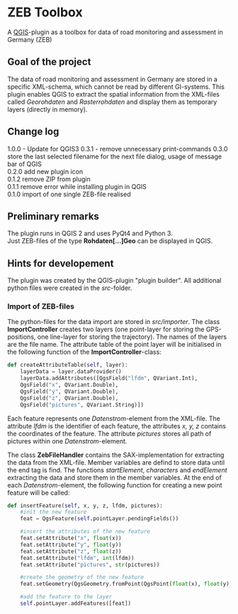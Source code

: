 # ZEB Toolbox
A <a href="https://github.com/qgis/QGIS">QGIS</a>-plugin as a toolbox for data of road monitoring and assessment in Germany (ZEB)

## Goal of the project
The data of road monitoring and assessment in Germany are stored in a specific XML-schema, which cannot be read by different GI-systems. This plugin enables QGIS to extract the spatial information from the XML-files called <i>Georohdaten</i> and <i>Rasterrohdaten</i> and display them as temporary layers (directly in memory).

## Change log
1.0.0 - Update for QGIS3
0.3.1 - remove unnecessary print-commands
0.3.0 store the last selected filename for the next file dialog, usage of message bar of QGIS<br>
0.2.0 add new plugin icon<br>
0.1.2 remove ZIP from plugin<br>
0.1.1 remove error while installing plugin in QGIS<br>
0.1.0 import of one single ZEB-file realised<br>

## Preliminary remarks
The plugin runs in QGIS 2 and uses PyQt4 and Python 3.<br>
Just ZEB-files of the type <b>Rohdaten[...]Geo</b> can be displayed in QGIS.

## Hints for developement
The plugin was created by the QGIS-plugin "plugin builder". All additional python files were created in the <i>src</i>-folder.

### Import of ZEB-files
The python-files for the data import are stored in <i>src/importer</i>. The class <b>ImportController</b> creates two layers (one point-layer for storing the GPS-positions, one line-layer for storing the trajectory). The names of the layers are the file name. The attribute table of the point layer will be initialised in the following function of the <b>ImportController</b>-class:
```python
def createAttributeTable(self, layer):
    layerData = layer.dataProvider()
    layerData.addAttributes([QgsField("lfdm", QVariant.Int),
    QgsField("x", QVariant.Double),
    QgsField("y", QVariant.Double),
    QgsField("z", QVariant.Double),
    QgsField("pictures", QVariant.String)])
```
Each feature represents one <i>Datenstrom</i>-element from the XML-file. The attribute <i>lfdm</i> is the identifier of each feature, the attributes <i>x, y, z</i> contains the coordinates of the feature. The attribute <i>pictures</i> stores all path of pictures within one <i>Datenstrom</i>-element.

The class <b>ZebFileHandler</b> contains the SAX-implementation for extracting the data from the XML-file. Member variables are defind to store data until the end tag is find. The functions <i>startElement</i>, <i>characters</i> and <i>endElement</i> extracting the data and store them in the member variables. At the end of each <i>Datenstrom</i>-element, the following function for creating a new point feature will be called:
```python
def insertFeature(self, x, y, z, lfdm, pictures):
    #init the new feature
    feat = QgsFeature(self.pointLayer.pendingFields())

    #insert the attributes of the new feature
    feat.setAttribute("x", float(x))
    feat.setAttribute("y", float(y))
    feat.setAttribute("z", float(z))
    feat.setAttribute("lfdm", int(lfdm))
    feat.setAttribute("pictures", str(pictures))

    #create the geometry of the new feature
    feat.setGeometry(QgsGeometry.fromPoint(QgsPoint(float(x), float(y))))

    #add the feature to the layer
    self.pointLayer.addFeatures([feat])
```
